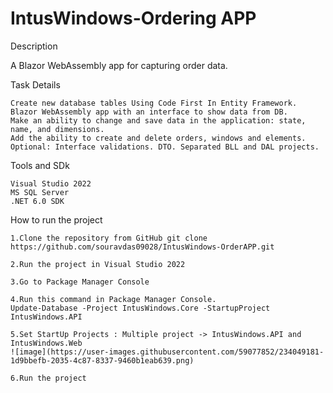 # IntusWindows-Ordering APP
Description

A Blazor WebAssembly app for capturing order data.

Task Details

    Create new database tables Using Code First In Entity Framework.
    Blazor WebAssembly app with an interface to show data from DB.
    Make an ability to change and save data in the application: state, name, and dimensions.
    Add the ability to create and delete orders, windows and elements.
    Optional: Interface validations. DTO. Separated BLL and DAL projects.

Tools and SDk

    Visual Studio 2022
    MS SQL Server
    .NET 6.0 SDK

How to run the project

    1.Clone the repository from GitHub git clone https://github.com/souravdas09028/IntusWindows-OrderAPP.git

    2.Run the project in Visual Studio 2022

    3.Go to Package Manager Console

    4.Run this command in Package Manager Console.
    Update-Database -Project IntusWindows.Core -StartupProject IntusWindows.API
    
    5.Set StartUp Projects : Multiple project -> IntusWindows.API and IntusWindows.Web
    ![image](https://user-images.githubusercontent.com/59077852/234049181-1d9bbefb-2035-4c87-8337-9460b1eab639.png)
    
    6.Run the project

